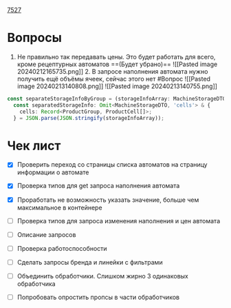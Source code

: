 
[7527](https://sheykertekh.bitrix24.ru/workgroups/group/85/tasks/task/view/7527/)

# Вопросы
1. Не правильно так передавать цены. Это будет работать для всего, кроме рецептурных автоматов ==(Будет убрано)==
   ![[Pasted image 20240212165735.png]]
   2. В запросе наполнения автомата нужно получить ещё объёмы ячеек, сейчас этого нет #Вопрос 
      ![[Pasted image 20240213140808.png]]
      ![[Pasted image 20240213140755.png]]

``` ts
const separateStorageInfoByGroup = (storageInfoArray: MachineStorageDTO) => {  
  const separatedStorageInfo: Omit<MachineStorageDTO, 'cells'> & { 
    cells: Record<ProductGroup, ProductCell[]>;  
  } = JSON.parse(JSON.stringify(storageInfoArray));
```
# Чек лист
- [x] Проверить переход со страницы списка автоматов на страницу информации о автомате
- [x] Проверка типов для get запроса наполнения автомата
- [x]  Проработать не возможность указать значение, больше чем максимальное в контейнере
- [ ] Проверка типов для запроса изменения наполнения и цен автомата
- [ ] Описание запросов
- [ ] Проверка работоспособности 

- [ ] Сделать запросы бренда и линейки с фильтрами
- [ ] Объединить обработчики. Слишком жирно 3 одинаковых обработчика
- [ ] Попробовать опростить пропсы в части обработчиков

